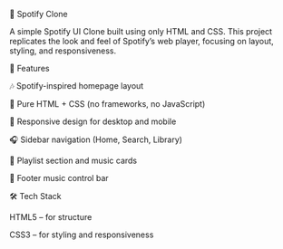 🎵 Spotify Clone

A simple Spotify UI Clone built using only HTML and CSS. This project replicates the look and feel of Spotify’s web player, focusing on layout, styling, and responsiveness.

🚀 Features

🎶 Spotify-inspired homepage layout

🎨 Pure HTML + CSS (no frameworks, no JavaScript)

📱 Responsive design for desktop and mobile

🎧 Sidebar navigation (Home, Search, Library)

📂 Playlist section and music cards

📌 Footer music control bar

🛠️ Tech Stack

HTML5 – for structure

CSS3 – for styling and responsiveness
